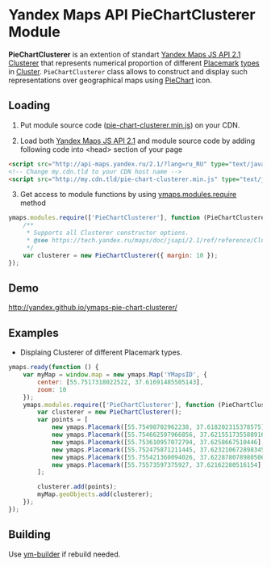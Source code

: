 # Yandex Maps API PieChartClusterer Module

**PieChartClusterer** is an extention of standart [Yandex Maps JS API 2.1 Clusterer](https://tech.yandex.ru/maps/doc/jsapi/2.1/ref/reference/Clusterer-docpage/)
that represents numerical proportion of different [Placemark](https://tech.yandex.ru/maps/doc/jsapi/2.1/ref/reference/Placemark-docpage/)
 [types](https://tech.yandex.ru/maps/doc/jsapi/2.1/ref/reference/option.presetStorage-docpage/)
in [Cluster](https://tech.yandex.ru/maps/doc/jsapi/2.1/ref/reference/ClusterPlacemark-docpage/).
`PieChartClusterer` class allows to construct and display such representations over geographical maps using [PieChart](http://en.wikipedia.org/wiki/Pie_chart) icon.

Loading
-------

1. Put module source code ([pie-chart-clusterer.min.js](https://github.com/yandex/ymaps-pie-chart-clusterer/blob/master/build/pie-chart-clusterer.min.js)) on your CDN.

2. Load both [Yandex Maps JS API 2.1](http://api.yandex.com/maps/doc/jsapi/) and module source code by adding following code into &lt;head&gt; section of your page
```html
<script src="http://api-maps.yandex.ru/2.1/?lang=ru_RU" type="text/javascript"></script>
<!-- Change my.cdn.tld to your CDN host name -->
<script src="http://my.cdn.tld/pie-chart-clusterer.min.js" type="text/javascript"></script>
```

3. Get access to module functions by using [ymaps.modules.require](http://api.yandex.ru/maps/doc/jsapi/2.1/ref/reference/modules.require.xml) method
```js
ymaps.modules.require(['PieChartClusterer'], function (PieChartClusterer) {
    /**
     * Supports all Clusterer constructor options.
     * @see https://tech.yandex.ru/maps/doc/jsapi/2.1/ref/reference/Clusterer-docpage/
     */
    var clusterer = new PieChartClusterer({ margin: 10 });
});
```

Demo
----
http://yandex.github.io/ymaps-pie-chart-clusterer/


Examples
--------
* Displaing Clusterer of different Placemark types.
```js
ymaps.ready(function () {
    var myMap = window.map = new ymaps.Map('YMapsID', {
        center: [55.7517318022522, 37.61691485505143],
        zoom: 10
    });
    ymaps.modules.require(['PieChartClusterer'], function (PieChartClusterer) {
        var clusterer = new PieChartClusterer();
        var points = [
            new ymaps.Placemark([55.75498702962238, 37.618202315378575], { balloonContent: 'museum' }, { preset: 'islands#brownIcon' }),
            new ymaps.Placemark([55.754662597966856, 37.621551735588916], { balloonContent: 'shopping centre' }, { preset: 'islands#blueIcon' }),
            new ymaps.Placemark([55.753610957072794, 37.6258667510446], { balloonContent: 'shopping centre' }, { preset: 'islands#blueIcon' }),
            new ymaps.Placemark([55.752475871211445, 37.623210672898345], { balloonContent: 'temple' }, { preset: 'islands#greenIcon' }),
            new ymaps.Placemark([55.755421360094026, 37.622878078980506], { balloonContent: 'cafe' }, { preset: 'islands#redIcon' }),
            new ymaps.Placemark([55.75573597375927, 37.62162280516154], { balloonContent: 'restaurant' }, { preset: 'islands#orangeIcon' }),
        ];

        clusterer.add(points);
        myMap.geoObjects.add(clusterer);
    });
});
```


Building
--------
Use [ym-builder](https://www.npmjs.org/package/ym-builder) if rebuild needed.
